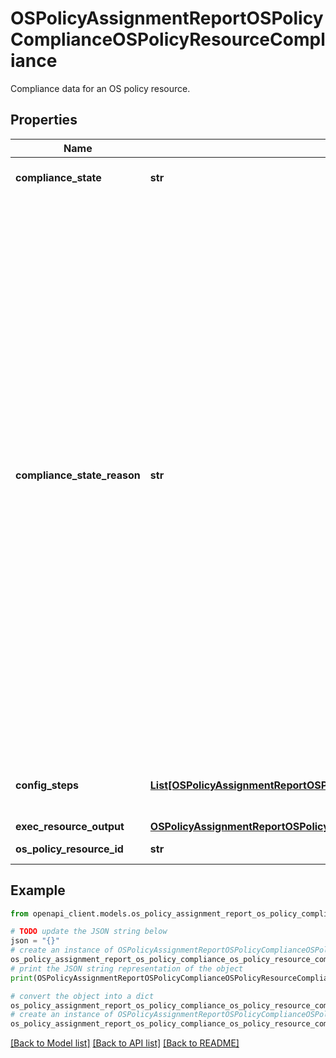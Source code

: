 # OSPolicyAssignmentReportOSPolicyComplianceOSPolicyResourceCompliance

Compliance data for an OS policy resource.

## Properties

Name | Type | Description | Notes
------------ | ------------- | ------------- | -------------
**compliance_state** | **str** | The compliance state of the resource. | [optional] 
**compliance_state_reason** | **str** | A reason for the resource to be in the given compliance state. This field is always populated when &#x60;compliance_state&#x60; is &#x60;UNKNOWN&#x60;. The following values are supported when &#x60;compliance_state &#x3D;&#x3D; UNKNOWN&#x60; * &#x60;execution-errors&#x60;: Errors were encountered by the agent while executing the resource and the compliance state couldn&#39;t be determined. * &#x60;execution-skipped-by-agent&#x60;: Resource execution was skipped by the agent because errors were encountered while executing prior resources in the OS policy. * &#x60;os-policy-execution-attempt-failed&#x60;: The execution of the OS policy containing this resource failed and the compliance state couldn&#39;t be determined. | [optional] 
**config_steps** | [**List[OSPolicyAssignmentReportOSPolicyComplianceOSPolicyResourceComplianceOSPolicyResourceConfigStep]**](OSPolicyAssignmentReportOSPolicyComplianceOSPolicyResourceComplianceOSPolicyResourceConfigStep.md) | Ordered list of configuration completed by the agent for the OS policy resource. | [optional] 
**exec_resource_output** | [**OSPolicyAssignmentReportOSPolicyComplianceOSPolicyResourceComplianceExecResourceOutput**](OSPolicyAssignmentReportOSPolicyComplianceOSPolicyResourceComplianceExecResourceOutput.md) |  | [optional] 
**os_policy_resource_id** | **str** | The ID of the OS policy resource. | [optional] 

## Example

```python
from openapi_client.models.os_policy_assignment_report_os_policy_compliance_os_policy_resource_compliance import OSPolicyAssignmentReportOSPolicyComplianceOSPolicyResourceCompliance

# TODO update the JSON string below
json = "{}"
# create an instance of OSPolicyAssignmentReportOSPolicyComplianceOSPolicyResourceCompliance from a JSON string
os_policy_assignment_report_os_policy_compliance_os_policy_resource_compliance_instance = OSPolicyAssignmentReportOSPolicyComplianceOSPolicyResourceCompliance.from_json(json)
# print the JSON string representation of the object
print(OSPolicyAssignmentReportOSPolicyComplianceOSPolicyResourceCompliance.to_json())

# convert the object into a dict
os_policy_assignment_report_os_policy_compliance_os_policy_resource_compliance_dict = os_policy_assignment_report_os_policy_compliance_os_policy_resource_compliance_instance.to_dict()
# create an instance of OSPolicyAssignmentReportOSPolicyComplianceOSPolicyResourceCompliance from a dict
os_policy_assignment_report_os_policy_compliance_os_policy_resource_compliance_from_dict = OSPolicyAssignmentReportOSPolicyComplianceOSPolicyResourceCompliance.from_dict(os_policy_assignment_report_os_policy_compliance_os_policy_resource_compliance_dict)
```
[[Back to Model list]](../README.md#documentation-for-models) [[Back to API list]](../README.md#documentation-for-api-endpoints) [[Back to README]](../README.md)


